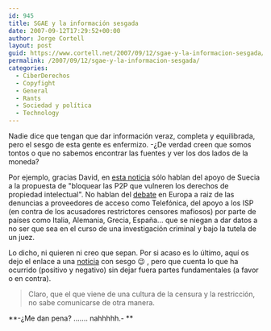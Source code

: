 ```yaml
---
id: 945
title: SGAE y la información sesgada
date: 2007-09-12T17:29:52+00:00
author: Jorge Cortell
layout: post
guid: https://www.cortell.net/2007/09/12/sgae-y-la-informacion-sesgada/
permalink: /2007/09/12/sgae-y-la-informacion-sesgada/
categories:
  - CiberDerechos
  - Copyfight
  - General
  - Rants
  - Sociedad y polí­tica
  - Technology
---
```

Nadie dice que tengan que dar información veraz, completa y equilibrada, pero el sesgo de esta gente es enfermizo. -¿De verdad creen que somos tontos o que no sabemos encontrar las fuentes y ver los dos lados de la moneda?

Por ejemplo, gracias David, en <a target="_blank" title="Web de SGAE" href="https://www.sgae.es/home/es/notice_home_1.html">esta noticia</a> sólo hablan del apoyo de Suecia a la propuesta de "bloquear las P2P que vulneren los derechos de propiedad intelectual". No hablan del <a target="_blank" title="Noticia Telefónica en Internautas" href="https://www.internautas.org/html/4456.html">debate</a> en Europa a raiz de las denuncias a proveedores de acceso como Telefónica, del apoyo a los ISP (en contra de los acusadores restrictores censores mafiosos) por parte de paí­ses como Italia, Alemania, Grecia, España... que se niegan a dar datos a no ser que sea en el curso de una investigación criminal y bajo la tutela de un juez.
  
Lo dicho, ni quieren ni creo que sepan. Por si acaso es lo último, aquí­ os dejo el enlace a una <a target="_blank" title="Debate OOXML ISO" href="https://www.cortell.net/2007/08/29/trampas-y-derrotas-de-microsoft-intentando-declarar-ooxml-en-standard-iso/">noticia</a> con sesgo 😉 , pero que cuenta lo que ha ocurrido (positivo y negativo) sin dejar fuera partes fundamentales (a favor o en contra).

> Claro, que el que viene de una cultura de la censura y la restricción, no sabe comunicarse de otra manera.

**-¿Me dan pena? ....... nahhhhh.- **
